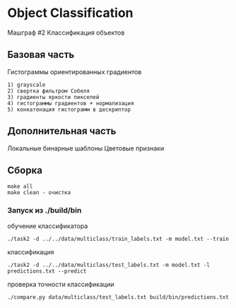 # Object Classification
Машграф #2 Классификация объектов

## Базовая часть
Гистограммы ориентированных градиентов

    1) grayscale
    2) свертка фильтром Собеля
    3) градиенты яркости пикселей
    4) гистограммы градиентов + нормализация
    5) конкатенация гистограмм в дескриптор

## Дополнительная часть
Локальные бинарные шаблоны
Цветовые признаки

## Сборка

    make all
    make clean - очистка

### Запуск из ./build/bin
обучение классификатора

    ./task2 -d ../../data/multiclass/train_labels.txt -m model.txt --train

классификация

    ./task2 -d ../../data/multiclass/test_labels.txt -m model.txt -l predictions.txt --predict

проверка точности классификации

    ./compare.py data/multiclass/test_labels.txt build/bin/predictions.txt
